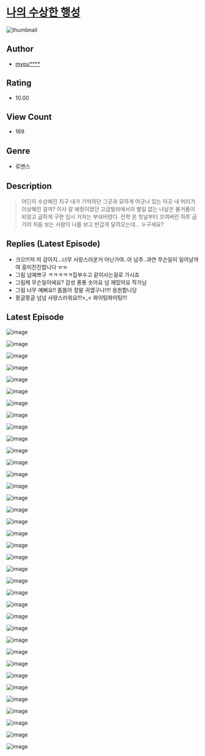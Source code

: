 # [나의 수상한 행성](https://comic.naver.com/bestChallenge/list?titleId=810435)
![thumbnail](https://image-comic.pstatic.net/user_contents_data/challenge_comic/2023/05/23/upload_7306355054933783352_480x623.jpeg)

## Author
- [mypu****](https://comic.naver.com/artistTitle?id=366905)

## Rating
- 10.00

## View Count
- 169

## Genre
- 로맨스

## Description
> 어딘지 수상해진 지구 내가 기억하던 그곳과 묘하게 어긋나 있는 이곳 내 머리가 이상해진 걸까? 이사 갈 예정이었던 고급빌라에서의 별일 없는 나날은 물거품이 되었고 급하게 구한 임시 거처는 부숴버렸다. 전학 온 첫날부터 꼬여버린 하루 급기야 처음 보는 사람이 나를 보고 반갑게 달려오는데... 누구세요?

## Replies (Latest Episode)
- 크으!!!저 저 강아지...너무 사랑스러운거 아닌가여..아 남주..과연 무슨일이 일어날까여 흥미진진합니다 ㅠㅠ
- 그림 넘예쁘구 ㅋㅋㅋㅋㅋ집부수고 같이사는걸로 가시죠
- 그림체 무슨일이에요? 감성 퐁퐁 솟아요 넘 재밌어요 작가님
- 그림 너무 예뻐요!! 똠똠아 정말 귀엽구나!!!! 응원합니당
- 몽글몽글 넘넘 사랑스러워요!!!>_< 화이팅화이팅!!!

## Latest Episode
![image](https://image-comic.pstatic.net/user_contents_data/challenge_comic/2023/05/25/366905/upload_3630517234031734882.jpeg)

![image](https://image-comic.pstatic.net/user_contents_data/challenge_comic/2023/05/25/366905/upload_7148110244742455605.jpeg)

![image](https://image-comic.pstatic.net/user_contents_data/challenge_comic/2023/05/25/366905/upload_7220170914010445669.jpeg)

![image](https://image-comic.pstatic.net/user_contents_data/challenge_comic/2023/05/25/366905/upload_7148392802889982257.jpeg)

![image](https://image-comic.pstatic.net/user_contents_data/challenge_comic/2023/05/25/366905/upload_7293355503208511797.jpeg)

![image](https://image-comic.pstatic.net/user_contents_data/challenge_comic/2023/05/25/366905/upload_7089567632968398384.jpeg)

![image](https://image-comic.pstatic.net/user_contents_data/challenge_comic/2023/05/25/366905/upload_3774973296431411557.jpeg)

![image](https://image-comic.pstatic.net/user_contents_data/challenge_comic/2023/05/25/366905/upload_7363444083193558323.jpeg)

![image](https://image-comic.pstatic.net/user_contents_data/challenge_comic/2023/05/25/366905/upload_3689069740618507572.jpeg)

![image](https://image-comic.pstatic.net/user_contents_data/challenge_comic/2023/05/25/366905/upload_4120850169579398713.jpeg)

![image](https://image-comic.pstatic.net/user_contents_data/challenge_comic/2023/05/25/366905/upload_3977629755627496501.jpeg)

![image](https://image-comic.pstatic.net/user_contents_data/challenge_comic/2023/05/25/366905/upload_7377522246500563255.jpeg)

![image](https://image-comic.pstatic.net/user_contents_data/challenge_comic/2023/05/25/366905/upload_3904674973760959078.jpeg)

![image](https://image-comic.pstatic.net/user_contents_data/challenge_comic/2023/05/25/366905/upload_4049691747597692981.jpeg)

![image](https://image-comic.pstatic.net/user_contents_data/challenge_comic/2023/05/25/366905/upload_7148393722063237680.jpeg)

![image](https://image-comic.pstatic.net/user_contents_data/challenge_comic/2023/05/25/366905/upload_4050766193779554150.jpeg)

![image](https://image-comic.pstatic.net/user_contents_data/challenge_comic/2023/05/25/366905/upload_3487302759905178416.jpeg)

![image](https://image-comic.pstatic.net/user_contents_data/challenge_comic/2023/05/25/366905/upload_3846974814688720695.jpeg)

![image](https://image-comic.pstatic.net/user_contents_data/challenge_comic/2023/05/25/366905/upload_7233171762902754615.jpeg)

![image](https://image-comic.pstatic.net/user_contents_data/challenge_comic/2023/05/25/366905/upload_3905242347511101495.jpeg)

![image](https://image-comic.pstatic.net/user_contents_data/challenge_comic/2023/05/25/366905/upload_4050197549605413683.jpeg)

![image](https://image-comic.pstatic.net/user_contents_data/challenge_comic/2023/05/25/366905/upload_7005178113998074674.jpeg)

![image](https://image-comic.pstatic.net/user_contents_data/challenge_comic/2023/05/25/366905/upload_7364337989636471137.jpeg)

![image](https://image-comic.pstatic.net/user_contents_data/challenge_comic/2023/05/25/366905/upload_3978990074751956580.jpeg)

![image](https://image-comic.pstatic.net/user_contents_data/challenge_comic/2023/05/25/366905/upload_3978477492732637286.jpeg)

![image](https://image-comic.pstatic.net/user_contents_data/challenge_comic/2023/05/25/366905/upload_3688510090021790770.jpeg)

![image](https://image-comic.pstatic.net/user_contents_data/challenge_comic/2023/05/25/366905/upload_4121411817315918388.jpeg)

![image](https://image-comic.pstatic.net/user_contents_data/challenge_comic/2023/05/25/366905/upload_3834645098138253158.jpeg)

![image](https://image-comic.pstatic.net/user_contents_data/challenge_comic/2023/05/25/366905/upload_3630526059417579877.jpeg)

![image](https://image-comic.pstatic.net/user_contents_data/challenge_comic/2023/05/25/366905/upload_7219888365392769381.jpeg)

![image](https://image-comic.pstatic.net/user_contents_data/challenge_comic/2023/05/25/366905/upload_3690481517826421556.jpeg)

![image](https://image-comic.pstatic.net/user_contents_data/challenge_comic/2023/05/25/366905/upload_7305742828837023801.jpeg)

![image](https://image-comic.pstatic.net/user_contents_data/challenge_comic/2023/05/25/366905/upload_7162474063589617713.jpeg)

![image](https://image-comic.pstatic.net/user_contents_data/challenge_comic/2023/05/25/366905/upload_7219379488977084983.jpeg)

![image](https://image-comic.pstatic.net/user_contents_data/challenge_comic/2023/05/25/366905/upload_7233402643164586292.jpeg)

![image](https://image-comic.pstatic.net/user_contents_data/challenge_comic/2023/05/25/366905/upload_7077467525439565923.jpeg)
